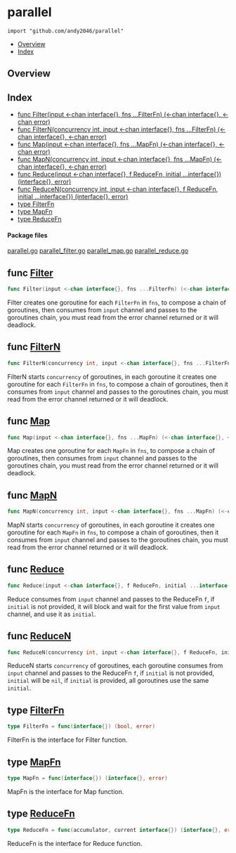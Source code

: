 

# parallel
`import "github.com/andy2046/parallel"`

* [Overview](#pkg-overview)
* [Index](#pkg-index)

## <a name="pkg-overview">Overview</a>



## <a name="pkg-index">Index</a>
* [func Filter(input &lt;-chan interface{}, fns ...FilterFn) (&lt;-chan interface{}, &lt;-chan error)](#Filter)
* [func FilterN(concurrency int, input &lt;-chan interface{}, fns ...FilterFn) (&lt;-chan interface{}, &lt;-chan error)](#FilterN)
* [func Map(input &lt;-chan interface{}, fns ...MapFn) (&lt;-chan interface{}, &lt;-chan error)](#Map)
* [func MapN(concurrency int, input &lt;-chan interface{}, fns ...MapFn) (&lt;-chan interface{}, &lt;-chan error)](#MapN)
* [func Reduce(input &lt;-chan interface{}, f ReduceFn, initial ...interface{}) (interface{}, error)](#Reduce)
* [func ReduceN(concurrency int, input &lt;-chan interface{}, f ReduceFn, initial ...interface{}) (interface{}, error)](#ReduceN)
* [type FilterFn](#FilterFn)
* [type MapFn](#MapFn)
* [type ReduceFn](#ReduceFn)


#### <a name="pkg-files">Package files</a>
[parallel.go](./parallel.go) [parallel_filter.go](./parallel_filter.go) [parallel_map.go](./parallel_map.go) [parallel_reduce.go](./parallel_reduce.go) 





## <a name="Filter">func</a> [Filter](./parallel_filter.go?s=1150:1239#L40)
``` go
func Filter(input <-chan interface{}, fns ...FilterFn) (<-chan interface{}, <-chan error)
```
Filter creates one goroutine for each `FilterFn` in `fns`, to compose a chain of goroutines,
then consumes from `input` channel and passes to the goroutines chain,
you must read from the error channel returned or it will deadlock.



## <a name="FilterN">func</a> [FilterN](./parallel_filter.go?s=334:441#L8)
``` go
func FilterN(concurrency int, input <-chan interface{}, fns ...FilterFn) (<-chan interface{}, <-chan error)
```
FilterN starts `concurrency` of goroutines, in each goroutine it creates one goroutine for each `FilterFn` in `fns`,
to compose a chain of goroutines, then it consumes from `input` channel and passes to the goroutines chain,
you must read from the error channel returned or it will deadlock.



## <a name="Map">func</a> [Map](./parallel_map.go?s=1129:1212#L40)
``` go
func Map(input <-chan interface{}, fns ...MapFn) (<-chan interface{}, <-chan error)
```
Map creates one goroutine for each `MapFn` in `fns`, to compose a chain of goroutines,
then consumes from `input` channel and passes to the goroutines chain,
you must read from the error channel returned or it will deadlock.



## <a name="MapN">func</a> [MapN](./parallel_map.go?s=328:429#L8)
``` go
func MapN(concurrency int, input <-chan interface{}, fns ...MapFn) (<-chan interface{}, <-chan error)
```
MapN starts `concurrency` of goroutines, in each goroutine it creates one goroutine for each `MapFn` in `fns`,
to compose a chain of goroutines, then it consumes from `input` channel and passes to the goroutines chain,
you must read from the error channel returned or it will deadlock.



## <a name="Reduce">func</a> [Reduce](./parallel_reduce.go?s=262:356#L12)
``` go
func Reduce(input <-chan interface{}, f ReduceFn, initial ...interface{}) (interface{}, error)
```
Reduce consumes from `input` channel and passes to the ReduceFn `f`,
if `initial` is not provided, it will block and wait for the first value from `input` channel,
and use it as `initial`.



## <a name="ReduceN">func</a> [ReduceN](./parallel_reduce.go?s=873:985#L39)
``` go
func ReduceN(concurrency int, input <-chan interface{}, f ReduceFn, initial ...interface{}) (interface{}, error)
```
ReduceN starts `concurrency` of goroutines, each goroutine consumes from `input` channel
and passes to the ReduceFn `f`, if `initial` is not provided, `initial` will be `nil`,
if `initial` is provided, all goroutines use the same `initial`.




## <a name="FilterFn">type</a> [FilterFn](./parallel.go?s=171:213#L8)
``` go
type FilterFn = func(interface{}) (bool, error)
```
FilterFn is the interface for Filter function.










## <a name="MapFn">type</a> [MapFn](./parallel.go?s=71:117#L5)
``` go
type MapFn = func(interface{}) (interface{}, error)
```
MapFn is the interface for Map function.










## <a name="ReduceFn">type</a> [ReduceFn](./parallel.go?s=267:337#L11)
``` go
type ReduceFn = func(accumulator, current interface{}) (interface{}, error)
```
ReduceFn is the interface for Reduce function.




